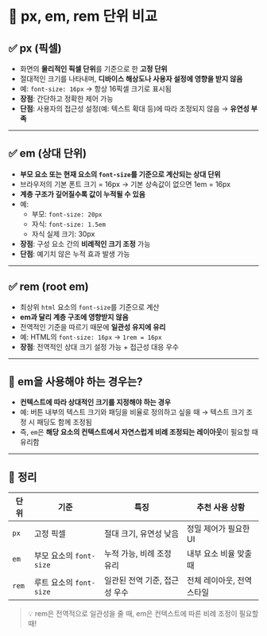 # 📏 px, em, rem 단위 비교

## ✅ px (픽셀)

- 화면의 **물리적인 픽셀 단위**를 기준으로 한 **고정 단위**
- 절대적인 크기를 나타내며, **디바이스 해상도나 사용자 설정에 영향을 받지 않음**
- 예: `font-size: 16px` → 항상 16픽셀 크기로 표시됨
- **장점**: 간단하고 정확한 제어 가능
- **단점**: 사용자의 접근성 설정(예: 텍스트 확대 등)에 따라 조정되지 않음 → **유연성 부족**

---

## ✅ em (상대 단위)

- **부모 요소 또는 현재 요소의 `font-size`를 기준으로 계산되는 상대 단위**
- 브라우저의 기본 폰트 크기 = 16px → 기본 상속값이 없으면 1em = 16px
- **계층 구조가 깊어질수록 값이 누적될 수 있음**
- 예:
  - 부모: `font-size: 20px`
  - 자식: `font-size: 1.5em`
  - 자식 실제 크기: 30px
- **장점**: 구성 요소 간의 **비례적인 크기 조정** 가능
- **단점**: 예기치 않은 누적 효과 발생 가능

---

## ✅ rem (root em)

- 최상위 `html` 요소의 `font-size`를 기준으로 계산
- **em과 달리 계층 구조에 영향받지 않음**
- 전역적인 기준을 따르기 때문에 **일관성 유지에 유리**
- 예: HTML의 `font-size: 16px` → `1rem = 16px`
- **장점**: 전역적인 상대 크기 설정 가능 + 접근성 대응 우수

---

## 🤔 em을 사용해야 하는 경우는?

- **컨텍스트에 따라 상대적인 크기를 지정해야 하는 경우**
- 예: 버튼 내부의 텍스트 크기와 패딩을 비율로 정의하고 싶을 때 → 텍스트 크기 조정 시 패딩도 함께 조정됨
- 즉, `em`은 **해당 요소의 컨텍스트에서 자연스럽게 비례 조정되는 레이아웃**이 필요할 때 유리함

---

## 📌 정리

| 단위  | 기준                    | 특징                          | 추천 사용 상황             |
| ----- | ----------------------- | ----------------------------- | -------------------------- |
| `px`  | 고정 픽셀               | 절대 크기, 유연성 낮음        | 정밀 제어가 필요한 UI      |
| `em`  | 부모 요소의 `font-size` | 누적 가능, 비례 조정 유리     | 내부 요소 비율 맞출 때     |
| `rem` | 루트 요소의 `font-size` | 일관된 전역 기준, 접근성 우수 | 전체 레이아웃, 전역 스타일 |

> 💡 rem은 전역적으로 일관성을 줄 때, em은 컨텍스트에 따른 비례 조정이 필요할 때!
